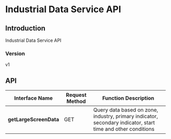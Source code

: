 # Industrial Data Service API


## Introduction
Industrial Data Service API


### Version
v1


## API
|Interface Name|Request Method|Function Description|
|---|---|---|
|**getLargeScreenData**|GET|Query data based on zone, industry, primary indicator, secondary indicator, start time and other conditions|

